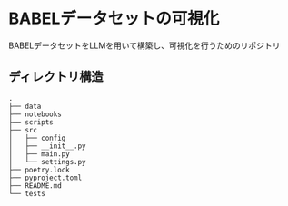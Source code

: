 # BABELデータセットの可視化
BABELデータセットをLLMを用いて構築し、可視化を行うためのリポジトリ


## ディレクトリ構造
```text
.
├── data
├── notebooks
├── scripts
├── src
│   ├── config
│   ├── __init__.py
│   ├── main.py
│   └── settings.py
├── poetry.lock
├── pyproject.toml
├── README.md
└── tests
```
